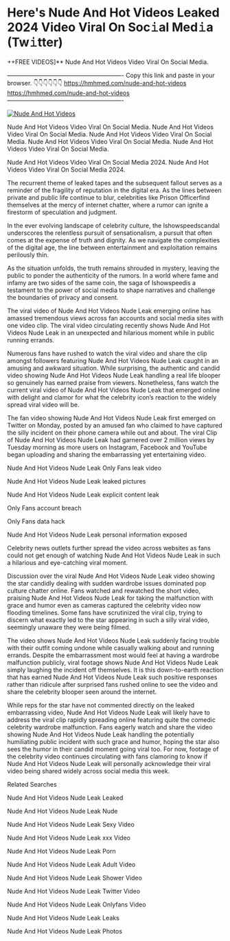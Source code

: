 # Here's Nude And Hot Videos Leaked 2024 Video Viral On Soc𝚒al Med𝚒a (Tw𝚒tter)

++FREE VIDEOS]** Nude And Hot Videos Video Viral On Social Media.

———————————————————-
Copy this link and paste in your browser.
👇👇👇👇👇👇
https://hmhmed.com/nude-and-hot-videos
https://hmhmed.com/nude-and-hot-videos
———————————————————-

[![Nude And Hot Videos](https://i.imgur.com/dJHk4Zq.gif)](https://hmhmed.com/nude-and-hot-videos)

Nude And Hot Videos Video Viral On Social Media. Nude And Hot Videos Video Viral On Social Media. Nude And Hot Videos Video Viral On Social Media. Nude And Hot Videos Video Viral On Social Media. Nude And Hot Videos Video Viral On Social Media.

Nude And Hot Videos Video Viral On Social Media 2024. Nude And Hot Videos Video Viral On Social Media 2024.

The recurrent theme of leaked tapes and the subsequent fallout serves as a reminder of the fragility of reputation in the digital era. As the lines between private and public life continue to blur, celebrities like Prison Officerfind themselves at the mercy of internet chatter, where a rumor can ignite a firestorm of speculation and judgment.

In the ever evolving landscape of celebrity culture, the Ishowspeedscandal underscores the relentless pursuit of sensationalism, a pursuit that often comes at the expense of truth and dignity. As we navigate the complexities of the digital age, the line between entertainment and exploitation remains perilously thin.

As the situation unfolds, the truth remains shrouded in mystery, leaving the public to ponder the authenticity of the rumors. In a world where fame and infamy are two sides of the same coin, the saga of Ishowspeedis a testament to the power of social media to shape narratives and challenge the boundaries of privacy and consent.

The viral video of Nude And Hot Videos Nude Leak emerging online has amassed tremendous views across fan accounts and social media sites with one video clip. The viral video circulating recently shows Nude And Hot Videos Nude Leak in an unexpected and hilarious moment while in public running errands.

Numerous fans have rushed to watch the viral video and share the clip amongst followers featuring Nude And Hot Videos Nude Leak caught in an amusing and awkward situation. While surprising, the authentic and candid video showing Nude And Hot Videos Nude Leak handling a real life blooper so genuinely has earned praise from viewers. Nonetheless, fans watch the current viral video of Nude And Hot Videos Nude Leak that emerged online with delight and clamor for what the celebrity icon’s reaction to the widely spread viral video will be.

The fan video showing Nude And Hot Videos Nude Leak first emerged on Twitter on Monday, posted by an amused fan who claimed to have captured the silly incident on their phone camera while out and about. The viral Clip of Nude And Hot Videos Nude Leak had garnered over 2 million views by Tuesday morning as more users on Instagram, Facebook and YouTube began uploading and sharing the embarrassing yet entertaining video.

Nude And Hot Videos Nude Leak Only Fans leak video

Nude And Hot Videos Nude Leak leaked pictures

Nude And Hot Videos Nude Leak explicit content leak

Only Fans account breach

Only Fans data hack

Nude And Hot Videos Nude Leak personal information exposed

Celebrity news outlets further spread the video across websites as fans could not get enough of watching Nude And Hot Videos Nude Leak in such a hilarious and eye-catching viral moment.

Discussion over the viral Nude And Hot Videos Nude Leak video showing the star candidly dealing with sudden wardrobe issues dominated pop culture chatter online. Fans watched and rewatched the short video, praising Nude And Hot Videos Nude Leak for taking the malfunction with grace and humor even as cameras captured the celebrity video now flooding timelines. Some fans have scrutinized the viral clip, trying to discern what exactly led to the star appearing in such a silly viral video, seemingly unaware they were being filmed.

The video shows Nude And Hot Videos Nude Leak suddenly facing trouble with their outfit coming undone while casually walking about and running errands. Despite the embarrassment most would feel at having a wardrobe malfunction publicly, viral footage shows Nude And Hot Videos Nude Leak simply laughing the incident off themselves. It is this down-to-earth reaction that has earned Nude And Hot Videos Nude Leak such positive responses rather than ridicule after surprised fans rushed online to see the video and share the celebrity blooper seen around the internet.

While reps for the star have not commented directly on the leaked embarrassing video, Nude And Hot Videos Nude Leak will likely have to address the viral clip rapidly spreading online featuring quite the comedic celebrity wardrobe malfunction. Fans eagerly watch and share the video showing Nude And Hot Videos Nude Leak handling the potentially humiliating public incident with such grace and humor, hoping the star also sees the humor in their candid moment going viral too. For now, footage of the celebrity video continues circulating with fans clamoring to know if Nude And Hot Videos Nude Leak will personally acknowledge their viral video being shared widely across social media this week.

Related Searches

Nude And Hot Videos Nude Leak Leaked

Nude And Hot Videos Nude Leak Nude

Nude And Hot Videos Nude Leak Sexy Video

Nude And Hot Videos Nude Leak xxx Video

Nude And Hot Videos Nude Leak Porn

Nude And Hot Videos Nude Leak Adult Video

Nude And Hot Videos Nude Leak Shower Video

Nude And Hot Videos Nude Leak Twitter Video

Nude And Hot Videos Nude Leak Onlyfans Video

Nude And Hot Videos Nude Leak Leaks

Nude And Hot Videos Nude Leak Photos